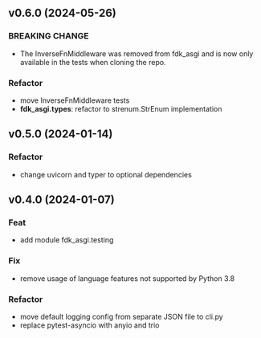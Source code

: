 ## v0.6.0 (2024-05-26)

### BREAKING CHANGE

- The InverseFnMiddleware was removed from fdk_asgi and is now only available in the tests when cloning the repo.

### Refactor

- move InverseFnMiddleware tests
- **fdk_asgi.types**: refactor to strenum.StrEnum implementation

## v0.5.0 (2024-01-14)

### Refactor

- change uvicorn and typer to optional dependencies

## v0.4.0 (2024-01-07)

### Feat

- add module fdk_asgi.testing

### Fix

- remove usage of language features not supported by Python 3.8

### Refactor

- move default logging config from separate JSON file to cli.py
- replace pytest-asyncio with anyio and trio
